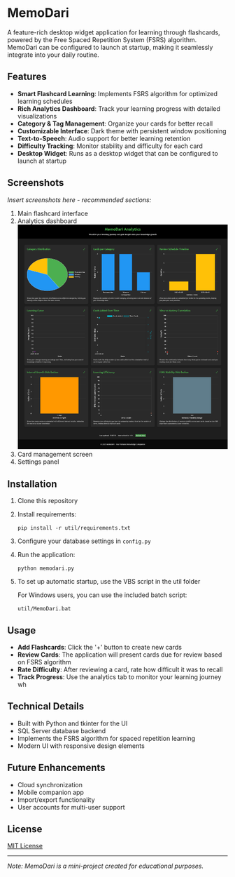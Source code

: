 # MemoDari

A feature-rich desktop widget application for learning through flashcards, powered by the Free Spaced Repetition System (FSRS) algorithm. MemoDari can be configured to launch at startup, making it seamlessly integrate into your daily routine.

## Features

- **Smart Flashcard Learning**: Implements FSRS algorithm for optimized learning schedules
- **Rich Analytics Dashboard**: Track your learning progress with detailed visualizations
- **Category & Tag Management**: Organize your cards for better recall
- **Customizable Interface**: Dark theme with persistent window positioning
- **Text-to-Speech**: Audio support for better learning retention
- **Difficulty Tracking**: Monitor stability and difficulty for each card
- **Desktop Widget**: Runs as a desktop widget that can be configured to launch at startup

## Screenshots
*Insert screenshots here - recommended sections:*
1. Main flashcard interface
2. Analytics dashboard
![alt text](image.png)
3. Card management screen
4. Settings panel

## Installation

1. Clone this repository
2. Install requirements:
   ```
   pip install -r util/requirements.txt
   ```
3. Configure your database settings in `config.py`
4. Run the application:
   ```
   python memodari.py
   ```
5. To set up automatic startup, use the VBS script in the util folder

   For Windows users, you can use the included batch script:
   ```
   util/MemoDari.bat
   ```

## Usage

- **Add Flashcards**: Click the '+' button to create new cards
- **Review Cards**: The application will present cards due for review based on FSRS algorithm
- **Rate Difficulty**: After reviewing a card, rate how difficult it was to recall
- **Track Progress**: Use the analytics tab to monitor your learning journey
wh
## Technical Details

- Built with Python and tkinter for the UI
- SQL Server database backend
- Implements the FSRS algorithm for spaced repetition learning
- Modern UI with responsive design elements

## Future Enhancements

- Cloud synchronization
- Mobile companion app
- Import/export functionality
- User accounts for multi-user support

## License

[MIT License](LICENSE)

---

*Note: MemoDari is a mini-project created for educational purposes.*